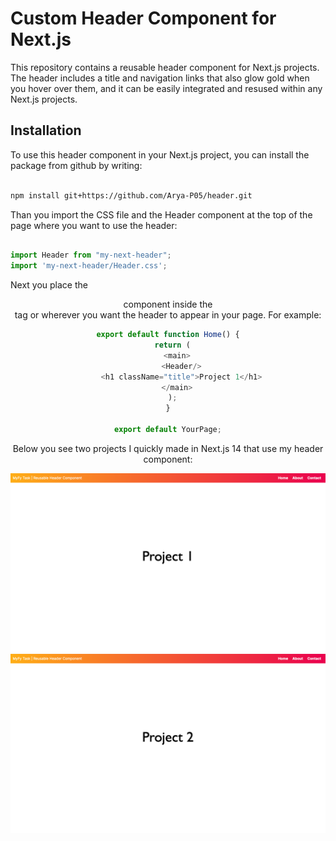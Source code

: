 # Custom Header Component for Next.js

This repository contains a reusable header component for Next.js projects. The header includes a title and navigation links that also glow gold when you hover over them,
and it can be easily integrated and resused within any Next.js projects.

## Installation

To use this header component in your Next.js project, you can install the package from github by writing:

```bash 

npm install git+https://github.com/Arya-P05/header.git

```

Than you import the CSS file and the Header component at the top of the page where you want to use the header:

```js 

import Header from "my-next-header";
import 'my-next-header/Header.css';

```

Next you place the <Header /> component inside the <main> tag or wherever you want the header to appear in your page. For example:

```js
export default function Home() {
  return (
    <main>
      <Header/>
      <h1 className="title">Project 1</h1>
    </main>
  );
}

export default YourPage;
```

Below you see two projects I quickly made in Next.js 14 that use my header component:

![project 1](./Screen-Shot1.png)
![project 1](./Screen-Shot2.png)





